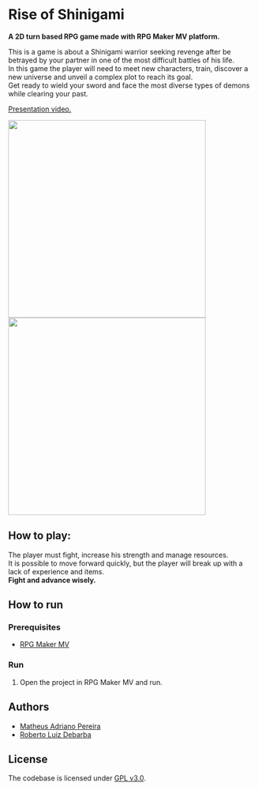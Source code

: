 # Rise of Shinigami
**A 2D turn based RPG game made with RPG Maker MV platform.**  
  
This is a game is about a Shinigami warrior seeking revenge after be betrayed by your partner in one of the most difficult battles of his life.  
In this game the player will need to meet new characters, train, discover a new universe and unveil a complex plot to reach its goal.  
Get ready to wield your sword and face the most diverse types of demons while clearing your past.  

[Presentation video.](https://github.com/matheusPereiraKrumm/rise-of-shinigami/blob/master/presentation/video-presentation.mp4)

<img src="https://github.com/matheusPereiraKrumm/rise-of-shinigami/blob/master/screenshot/scr1.png" width="400"><img src="https://github.com/matheusPereiraKrumm/rise-of-shinigami/blob/master/screenshot/scr2.png" width="400">

## How to play:
The player must fight, increase his strength and manage resources.  
It is possible to move forward quickly, but the player will break up with a lack of experience and items.  
**Fight and advance wisely.**

## How to run

### Prerequisites

* [RPG Maker MV](https://www.rpgmakerweb.com/products/programs/rpg-maker-mv)

### Run

1. Open the project in RPG Maker MV and run.

## Authors

* [Matheus Adriano Pereira](https://github.com/matheusPereiraKrumm)
* [Roberto Luiz Debarba](https://github.com/RobertoDebarba)

## License

The codebase is licensed under [GPL v3.0](http://www.gnu.org/licenses/gpl-3.0.html).
